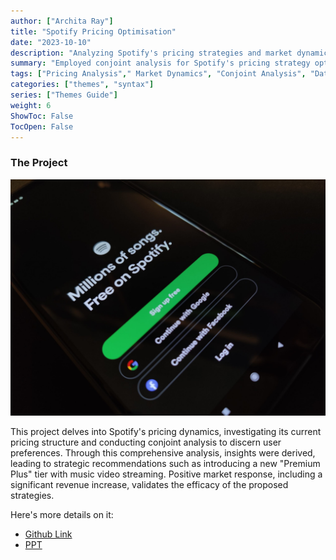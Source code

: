 ```yaml
---
author: ["Archita Ray"]
title: "Spotify Pricing Optimisation"
date: "2023-10-10"
description: "Analyzing Spotify's pricing strategies and market dynamics to optimize its market dominance in the competitive music streaming industry"
summary: "Employed conjoint analysis for Spotify's pricing strategy optimization"
tags: ["Pricing Analysis"," Market Dynamics", "Conjoint Analysis", "Data Analysis", "Strategic Recommendations"]
categories: ["themes", "syntax"]
series: ["Themes Guide"]
weight: 6
ShowToc: False
TocOpen: False
---
```


### The Project

![spotify](https://raw.githubusercontent.com/archita612/Portfolio/main/MyFreshWebsite/assets/images/spotify.jpg)

This project delves into Spotify's pricing dynamics, investigating its current pricing structure and conducting conjoint analysis to discern user preferences. Through this comprehensive analysis, insights were derived, leading to strategic recommendations such as introducing a new "Premium Plus" tier with music video streaming. Positive market response, including a significant revenue increase, validates the efficacy of the proposed strategies.


Here's more details on it:
- [Github Link](https://github.com/archita612/Spotify_Pricing_Analysis)
- [PPT](https://github.com/archita612/Spotify_Pricing_Analysis/blob/main/Spotify_Project.pptx)